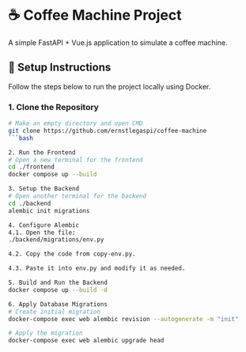 # ☕ Coffee Machine Project

A simple FastAPI + Vue.js application to simulate a coffee machine.

## 🚀 Setup Instructions

Follow the steps below to run the project locally using Docker.

### 1. Clone the Repository
```bash
# Make an empty directory and open CMD
git clone https://github.com/ernstlegaspi/coffee-machine
```bash

2. Run the Frontend
# Open a new terminal for the frontend
cd ./frontend
docker compose up --build

3. Setup the Backend
# Open another terminal for the backend
cd ./backend
alembic init migrations

4. Configure Alembic
4.1. Open the file:
./backend/migrations/env.py

4.2. Copy the code from copy-env.py.

4.3. Paste it into env.py and modify it as needed.

5. Build and Run the Backend
docker compose up --build -d

6. Apply Database Migrations
# Create initial migration
docker-compose exec web alembic revision --autogenerate -m "init"

# Apply the migration
docker-compose exec web alembic upgrade head
